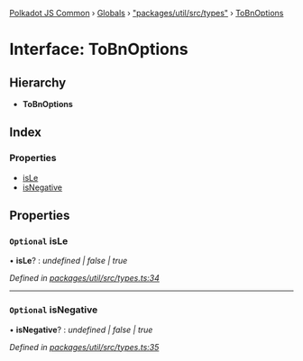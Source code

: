 [Polkadot JS Common](../README.md) › [Globals](../globals.md) › ["packages/util/src/types"](../modules/_packages_util_src_types_.md) › [ToBnOptions](_packages_util_src_types_.tobnoptions.md)

# Interface: ToBnOptions

## Hierarchy

* **ToBnOptions**

## Index

### Properties

* [isLe](_packages_util_src_types_.tobnoptions.md#optional-isle)
* [isNegative](_packages_util_src_types_.tobnoptions.md#optional-isnegative)

## Properties

### `Optional` isLe

• **isLe**? : *undefined | false | true*

*Defined in [packages/util/src/types.ts:34](https://github.com/polkadot-js/common/blob/e7c665e5/packages/util/src/types.ts#L34)*

___

### `Optional` isNegative

• **isNegative**? : *undefined | false | true*

*Defined in [packages/util/src/types.ts:35](https://github.com/polkadot-js/common/blob/e7c665e5/packages/util/src/types.ts#L35)*
